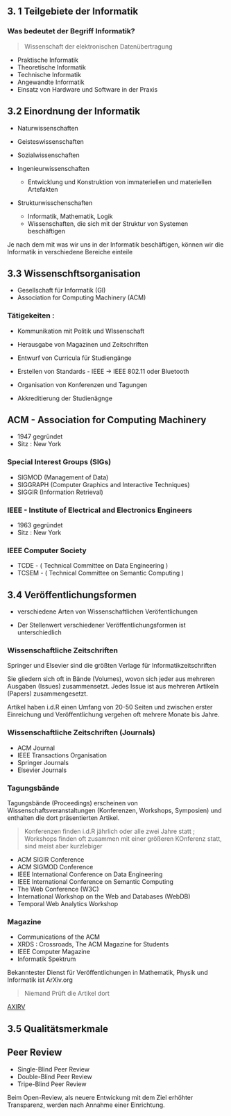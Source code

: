 

## 3. 1 Teilgebiete der Informatik 

### Was bedeutet der Begriff Informatik?

> Wissenschaft der elektronischen Datenübertragung 

- Praktische Informatik
- Theoretische Informatik
- Technische Informatik
- Angewandte Informatik
 - Einsatz von Hardware und Software in der Praxis


## 3.2 Einordnung der Informatik 

- Naturwissenschaften
- Geisteswissenschaften
- Sozialwissenschaften
- Ingenieurwissenschaften
    - Entwicklung und Konstruktion von immateriellen und materiellen Artefakten

- Strukturwisschenschaften
    - Informatik, Mathematik, Logik
    - Wissenschaften, die sich mit der Struktur von Systemen beschäftigen

Je nach dem mit was wir uns in der Informatik beschäftigen, können wir die Informatik in verschiedene Bereiche einteile



## 3.3 Wissenschftsorganisation

- Gesellschaft für Informatik (GI)
- Association for Computing Machinery (ACM)

### Tätigekeiten : 
- Kommunikation mit Politik und WIssenschaft 
- Herausgabe von Magazinen und Zeitschriften 
- Entwurf von Curricula für Studiengänge 
- Erstellen von Standards - IEEE -> IEEE 802.11 oder Bluetooth 
- Organisation von Konferenzen und Tagungen

- Akkreditierung der Studienägnge 

## ACM - Association for Computing Machinery
- 1947 gegründet
- Sitz : New York

### Special Interest Groups (SIGs)
- SIGMOD (Management of Data)
- SIGGRAPH (Computer Graphics and Interactive Techniques)
- SIGGIR (Information Retrieval)    

### IEEE - Institute of Electrical and Electronics Engineers

- 1963 gegründet
- Sitz : New York

### IEEE Computer Society

- TCDE - ( Technical Committee on Data Engineering )
- TCSEM - ( Technical Committee on Semantic Computing  )


## 3.4 Veröffentlichungsformen 
- verschiedene Arten von Wissenschaftlichen Veröfentlichungen

- Der Stellenwert verschiedener Veröffentlichungsformen ist unterschiedlich


### Wissenschaftliche Zeitschriften

Springer und Elsevier sind die größten Verlage für Informatikzeitschriften

Sie gliedern sich oft in Bände (Volumes), wovon sich jeder aus mehreren Ausgaben (Issues) zusammensetzt.
Jedes Issue ist aus mehreren Artikeln (Papers) zusammengesetzt.

Artikel haben i.d.R einen Umfang von 20-50 Seiten und zwischen erster Einreichung und Veröffentlichung vergehen oft mehrere Monate bis Jahre.

### Wissenschaftliche Zeitschriften (Journals)
- ACM Journal 
- IEEE Transactions Organisation
- Springer Journals
- Elsevier Journals

### Tagungsbände 
Tagungsbände (Proceedings) erscheinen von Wissenschaftsveranstaltungen (Konferenzen, Workshops, Symposien) und enthalten die dort präsentierten Artikel.

> Konferenzen finden i.d.R jährlich oder alle zwei Jahre statt ; Workshops finden oft zusammen mit einer größeren KOnferenz statt, sind meist aber kurzlebiger 

- ACM SIGIR Conference 
- ACM SIGMOD Conference
- IEEE International Conference on Data Engineering
- IEEE International Conference on Semantic Computing
- The Web Conference (W3C)
- International Workshop on the Web and Databases (WebDB)
- Temporal Web Analytics Workshop 

### Magazine 
- Communications of the ACM
- XRDS : Crossroads, The ACM Magazine for Students
- IEEE Computer Magazine
- Informatik Spektrum 

Bekanntester Dienst für Veröffentlichungen in Mathematik, Physik und Informatik ist ArXiv.org 
> Niemand Prüft die Artikel dort 

[AXIRV](https://arxiv.org/) 

## 3.5 Qualitätsmerkmale 

## Peer Review 

- Single-Blind Peer Review
- Double-Blind Peer Review
- Tripe-Blind Peer Review

Beim Open-Review, als neuere Entwickung mit dem Ziel erhöhter Transparenz, werden nach Annahme einer Einrichtung.






